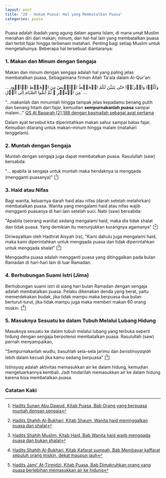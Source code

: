 ```yaml
---
layout: post
title: "20 - Hukum Puasa: Hal yang Membatalkan Puasa"
categories: puasa
---
```


Puasa adalah ibadah yang agung dalam agama Islam, di mana umat Muslim menahan diri dari makan, minum, dan hal-hal lain yang membatalkan puasa dari terbit fajar hingga terbenam matahari. Penting bagi setiap Muslim untuk mengetahuinya. Beberapa hal tersebuat diantaranya:

### 1. Makan dan Minum dengan Sengaja

Makan dan minum dengan sengaja adalah hal yang paling jelas membatalkan puasa, Sebagaimana firman Allah Ta'ala dalam Al-Qur'an:

<p class="quran2">
... وَکُلُوۡا وَاشۡرَبُوۡا حَتّٰی یَتَبَیَّنَ لَکُمُ الۡخَیۡطُ الۡاَبۡیَضُ مِنَ الۡخَیۡطِ الۡاَسۡوَدِ مِنَ الۡفَجۡرِ ۪ ثُمَّ اَتِمُّوا الصِّیَامَ اِلَی الَّیۡلِ ۚ  ...
</p>

"...makanlah dan minumlah hingga tampak jelas kepadamu benang putih dan benang hitam dari fajar, kemudian **sempurnakanlah puasa** sampai malam..." [QS Al Baqarah [2]:188 dengan basmallah sebagai ayat pertama](https://openquran.com/2:188)

Dalam ayat tersebut kita diperintahkan makan sahur sampai batas fajar. Kemudian dilarang untuk makan-minum hingga malam (matahari tenggelam).

### 2. Muntah dengan Sengaja

Muntah dengan sengaja juga dapat membatalkan puasa. Rasulullah (saw) bersabda:

"... apabila ia sengaja untuk muntah maka hendaknya ia mengqada (mengganti puasanya)" [[^45c75094-9e1c-4197-af5a-59c2d80406f8]] 

[^45c75094-9e1c-4197-af5a-59c2d80406f8]: [Hadits Sunan Abu Dawud, Kitab Puasa, Bab Orang yang berpuasa muntah dengan sengaja](/referensi/45c75094-9e1c-4197-af5a-59c2d80406f8.html)

### 3. Haid atau Nifas

Bagi wanita, keluarnya darah haid atau nifas (darah setelah melahirkan) membatalkan puasa. Wanita yang mengalami haid atau nifas wajib mengganti puasanya di hari lain setelah suci. Nabi (saw) bersabda: 

"Apabila (seorang wanita) sedang mengalami haid, maka dia tidak shalat dan tidak puasa. Yang demikian itu menunjukkan kurangnya agamanya" [[^7c310e72-11d5-4d9d-8fc4-230a13d9e989]] 

[^7c310e72-11d5-4d9d-8fc4-230a13d9e989]: [Hadits Shahih Al-Bukhari, Kitab Shaum, Wanita haid meninggalkan puasa dan shalat](/referensi/7c310e72-11d5-4d9d-8fc4-230a13d9e989.html)

Diriwayatkan oleh Hadhrat Aisyah (ra), "Kami dahulu juga mengalami haid, maka kami diperintahkan untuk mengqada puasa dan tidak diperintahkan untuk mengqada shalat" [[^956752c7-4e34-4df7-bbb0-30bf31b661f6]] 

[^956752c7-4e34-4df7-bbb0-30bf31b661f6]: [Hadits Shahih Muslim, Kitab Haid, Bab Wanita haid wajib mengqada puasa dan bukan shalat](/referensi/956752c7-4e34-4df7-bbb0-30bf31b661f6.html)

Mengqadha puasa adalah mengganti puasa yang ditinggalkan pada bulan Ramadan di hari-hari lain di luar Ramadan. 

### 4. Berhubungan Suami Istri (Jima)

Berhubungan suami istri di siang hari bulan Ramadan dengan sengaja adalah membatalkan puasa. Pelaku dikenakan denda yang berat, yaitu memerdekakan budak, jika tidak mampu maka berpuasa dua bulan berturut-turut, jika tidak mampu juga maka memberi makan 60 orang miskin. [[^c0d952ef-50d0-4fc3-8609-953e7908827e]] 

[^c0d952ef-50d0-4fc3-8609-953e7908827e]: [Hadits Shahih Al-Bukhari, Kitab Kafarat sumpah, Bab Membayar kaffarat sepuluh orang miskin, dekat maupun jauh](/referensi/c0d952ef-50d0-4fc3-8609-953e7908827e.html)

### 5. Masuknya Sesuatu ke dalam Tubuh Melalui Lubang Hidung

Masuknya sesuatu ke dalam tubuh melalui lubang yang terbuka seperti hidung dengan sengaja berpotensi membatalkan puasa. Rasulullah (saw) pernah menyampaikan,

"Sempurnakanlah wudlu, basuhlah sela-sela jarimu dan *beristinsyaqlah* lebih dalam kecuali jika kamu sedang berpuasa" [[^6554671e-bba9-491f-9427-25d2a4701061]] 

[^6554671e-bba9-491f-9427-25d2a4701061]: [Hadits Jami' At-Tirmidzi, Kitab Puasa, Bab Dimakruhkan orang yang puasa berlebihan memasukkan air ke hidung](/referensi/6554671e-bba9-491f-9427-25d2a4701061.html)

*Istinsyaq* adalah aktivitas memasukkan air ke dalam hidung, kemudian mengeluarkannya kembali. Jadi hindarilah memasukkan air ke dalam hidung karena bisa membatalkan puasa.

### Catatan Kaki